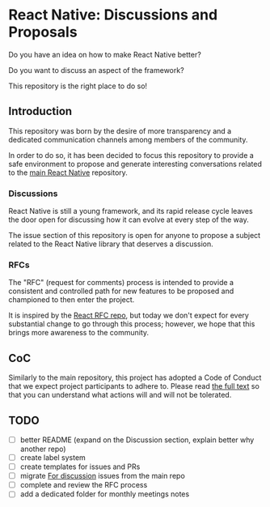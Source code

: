 # React Native: Discussions and Proposals

Do you have an idea on how to make React Native better?

Do you want to discuss an aspect of the framework?

This repository is the right place to do so!

## Introduction

This repository was born by the desire of more transparency and a dedicated communication channels among members of the community.

In order to do so, it has been decided to focus this repository to provide a safe environment to propose and generate interesting conversations related to the [main React Native](https://github.com/facebook/react-native) repository.

### Discussions

React Native is still a young framework, and its rapid release cycle leaves the door open for discussing how it can evolve at every step of the way.

The issue section of this repository is open for anyone to propose a subject related to the React Native library that deserves a discussion.

### RFCs

The "RFC" (request for comments) process is intended to provide a consistent and controlled path for new features to be proposed and championed to then enter the project.

It is inspired by the [React RFC repo](https://github.com/reactjs/rfcs), but today we don't expect for every substantial change to go through this process; however, we hope that this brings more awareness to the community.

## CoC

Similarly to the main repository, this project has adopted a Code of Conduct that we expect project participants to adhere to. Please read [the full text](https://code.facebook.com/codeofconduct) so that you can understand what actions will and will not be tolerated.

## TODO

- [ ] better README (expand on the Discussion section, explain better why another repo)
- [ ] create label system
- [ ] create templates for issues and PRs
- [ ] migrate [For discussion](https://github.com/facebook/react-native/labels/For%20Discussion) issues from the main repo
- [ ] complete and review the RFC process
- [ ] add a dedicated folder for monthly meetings notes
